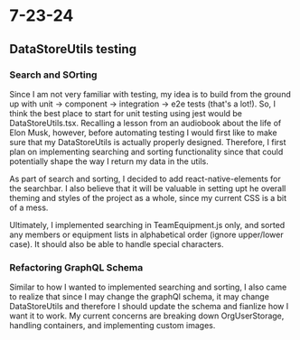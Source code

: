 # 7-23-24
## DataStoreUtils testing

### Search and SOrting
Since I am not very familiar with testing, my idea is to build from the ground up with unit -> component -> integration -> e2e tests (that's a lot!). So, I think the best place to start for unit testing using jest would be DataStoreUtils.tsx. Recalling a lesson from an audiobook about the life of Elon Musk, however, before automating testing I would first like to make sure that my DataStoreUtils is actually properly designed. Therefore, I first plan on implementing searching and sorting functionality since that could potentially shape the way I return my data in the utils.

As part of search and sorting, I decided to add react-native-elements for the searchbar. I also believe that it will be valuable in setting upt he overall theming and styles of the project as a whole, since my current CSS is a bit of a mess.

Ultimately, I implemented searching in TeamEquipment.js only, and sorted any members or equipment lists in alphabetical order (ignore upper/lower case). It should also be able to handle special characters.

### Refactoring GraphQL Schema
Similar to how I wanted to implemented searching and sorting, I also came to realize that since I may change the graphQl schema, it may change DataStoreUtils and therefore I should update the schema and fianlize how I want it to work. My current concerns are breaking down OrgUserStorage, handling containers, and implementing custom images.